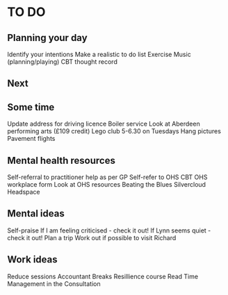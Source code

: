 # TO DO
## Planning your day
Identify your intentions
Make a realistic to do list
Exercise
Music (planning/playing)
CBT thought record

## Next


## Some time
Update address for driving licence
Boiler service
Look at Aberdeen performing arts (£109 credit)
Lego club 5-6.30 on Tuesdays
Hang pictures
Pavement flights

## Mental health resources
Self-referral to practitioner help as per GP
Self-refer to OHS CBT
OHS workplace form
Look at OHS resources
Beating the Blues
Silvercloud
Headspace

## Mental ideas
Self-praise
If I am feeling criticised - check it out!
If Lynn seems quiet - check it out!
Plan a trip
Work out if possible to visit Richard

## Work ideas
Reduce sessions
Accountant
Breaks
Resillience course
Read Time Management in the Consultation



